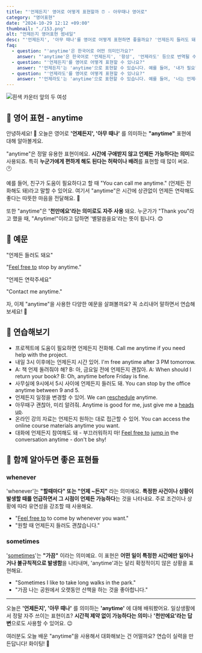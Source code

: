 ```yaml
---
title: "'언제든지' 영어로 어떻게 표현할까 ⏰ - 아무때나 영어로"
category: "영어표현"
date: "2024-10-29 12:12 +09:00"
thumbnail: "./153.png"
alt: "언제든지 영어표현 썸네일"
desc: "'언제든지', '아무 때나'를 영어로 어떻게 표현하면 좋을까요? '언제든지 들러도 돼요', '언제든 연락주세요' 등을 영어로 표현하는 법을 배워봅시다. 다양한 예문을 통해서 연습하고 본인의 표현으로 만들어 보세요."
faq:
  - question: "'anytime'은 한국어로 어떤 의미인가요?"
    answer: "'anytime'은 한국어로 '언제든지', '항상', '언제라도' 등으로 번역될 수 있습니다. 어떤 일이 일어날 수 있는 시간이나 상황에 제약이 없음을 나타낼 때 사용합니다."
  - question: "'언제든지'를 영어로 어떻게 표현할 수 있나요?"
    answer: "'언제든지'는 'anytime'으로 표현할 수 있습니다. 예를 들어, '내가 필요할 때 언제든지 전화해'는 'Call me anytime you need'로 말할 수 있습니다."
  - question: "'언제라도'를 영어로 어떻게 표현할 수 있나요?"
    answer: "'언제라도'는 'anytime'으로 표현할 수 있습니다. 예를 들어, '너는 언제라도 나에게 이야기해도 돼'는 'You can talk to me anytime'으로 표현할 수 있습니다."
---
```


![흰색 카운터 앞의 두 여성](./153-1.jpg)

## 🌟 영어 표현 - anytime

안녕하세요! 👋 오늘은 영어로 **'언제든지', '아무 때나'** 를 의미하는 **"anytime"** 표현에 대해 알아볼게요.

"anytime"은 정말 유용한 표현이에요. **시간에 구애받지 않고 언제든 가능하다는 의미**로 사용되죠. 특히 **누군가에게 편하게 해도 된다는 허락이나 배려**를 표현할 때 많이 써요. 🕐

예를 들어, 친구가 도움이 필요하다고 할 때 "You can call me anytime." (언제든 전화해도 돼)라고 말할 수 있어요. 여기서 "anytime"은 시간에 상관없이 언제든 연락해도 좋다는 따뜻한 마음을 전달해요. 💝

또한 "anytime"은 **'천만에요'라는 의미로도 자주 사용** 돼요. 누군가가 "Thank you"라고 했을 때, "Anytime!"이라고 답하면 '별말씀을요'라는 뜻이 됩니다. 😊

## 📖 예문

"언제든 들러도 돼요"

"[Feel free to](/blog/얼마든지-영어표현/) stop by anytime."

"언제든 연락주세요"

"Contact me anytime."

자, 이제 "anytime"을 사용한 다양한 예문을 살펴볼까요? 꼭 소리내어 말하면서 연습해보세요! 🚀

## 💬 연습해보기

<ul data-interactive-list>
  <li data-interactive-item>
    <span data-toggler>프로젝트에 도움이 필요하면 언제든지 전화해.</span>
    <span data-answer>Call me anytime if you need help with the project.</span>
  </li>
  <li data-interactive-item>
    <span data-toggler>내일 3시 이후에는 언제든지 시간 있어.</span>
    <span data-answer>I'm free anytime after 3 PM tomorrow.</span>
  </li>
  <li data-interactive-item>
    <span data-toggler>A: 책 언제 돌려줘야 해? B: 아, 금요일 전에 언제든지 괜찮아.</span>
    <span data-answer>A: When should I return your book? B: Oh, anytime before Friday is fine.</span>
  </li>
  <li data-interactive-item>
    <span data-toggler>사무실에 9시에서 5시 사이에 언제든지 들러도 돼.</span>
    <span data-answer>You can stop by the office anytime between 9 and 5.</span>
  </li>
  <li data-interactive-item>
    <span data-toggler>언제든지 일정을 변경할 수 있어.</span>
    <span data-answer>We can <a href="/blog/in-english/042.reschedule-for/">reschedule</a> anytime.</span>
  </li>
  <li data-interactive-item>
    <span data-toggler>아무때구 괜찮아, 미리 알려줘.</span>
    <span data-answer>Anytime is good for me, just give me a <a href="/blog/vocab-1/050.heads-up/">heads up</a>.</span>
  </li>
  <li data-interactive-item>
    <span data-toggler>온라인 강의 자료는 언제든지 원하는 대로 접근할 수 있어.</span>
    <span data-answer>You can access the online course materials anytime you want.</span>
  </li>
  <li data-interactive-item>
    <span data-toggler>대화에 언제든지 참여해도 돼 - 부끄러워하지 마!</span>
    <span data-answer><a href="/blog/얼마든지-영어표현/">Feel free to</a> <a href="/blog/in-english/140.jump-in/">jump in</a> the conversation anytime - don't be shy!</span>
  </li>
</ul>

## 🤝 함께 알아두면 좋은 표현들

### whenever

'whenever'는 **"할때마다" 또는 "언제 ~든지"** 라는 의미예요. **특정한 사건이나 상황이 발생할 때를 언급하면서 그 시점이 언제든 가능하다**는 것을 나타내요. 주로 조건이나 상황에 따라 유연성을 강조할 때 사용해요.

- "[Feel free to](/blog/얼마든지-영어표현/) to come by whenever you want."
- "원할 때 언제든지 들러도 괜찮습니다."

### sometimes

'[sometimes](/blog/in-english/270.sometimes/)'는 **"가끔"** 이라는 의미예요. 이 표현은 **어떤 일이 특정한 시간에만 일어나거나 불규칙적으로 발생함**을 나타내며, 'anytime'과는 달리 확정적이지 않은 상황을 표현해요.

- "Sometimes I like to take long walks in the park."
- "가끔 나는 공원에서 오랫동안 산책을 하는 것을 좋아합니다."

---

오늘은 **'언제든지', '아무 때나'** 를 의미하는 **'anytime'** 에 대해 배워봤어요. 일상생활에서 정말 자주 쓰이는 표현이죠? **시간적 제약 없이 가능하다는 의미**나 **'천만에요'라는 답변**으로도 사용할 수 있어요. 😉

여러분도 오늘 배운 "anytime"을 사용해서 대화해보는 건 어떨까요? 연습이 실력을 만든답니다! 화이팅! 💪
